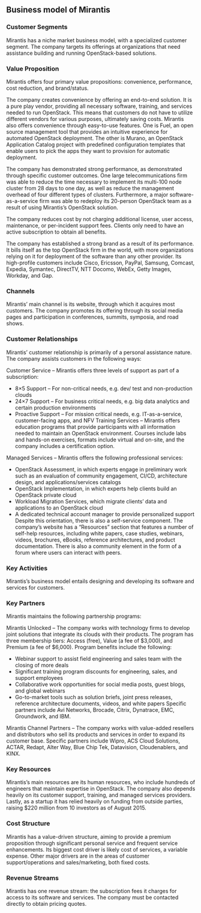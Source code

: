 Business model of Mirantis
--------------------------

 ### Customer Segments

 Mirantis has a niche market business model, with a specialized customer segment. The company targets its offerings at organizations that need assistance building and running OpenStack-based solutions.

 ### Value Proposition

 Mirantis offers four primary value propositions: convenience, performance, cost reduction, and brand/status.

 The company creates convenience by offering an end-to-end solution. It is a pure play vendor, providing all necessary software, training, and services needed to run OpenStack. This means that customers do not have to utilize different vendors for various purposes, ultimately saving costs. Mirantis also offers convenience through easy-to-use features. One is Fuel, an open source management tool that provides an intuitive experience for automated OpenStack deployment. The other is Murano, an OpenStack Application Catalog project with predefined configuration templates that enable users to pick the apps they want to provision for automatic deployment.

 The company has demonstrated strong performance, as demonstrated through specific customer outcomes. One large telecommunications firm was able to reduce the time necessary to implement its multi-100 node cluster from 28 days to one day, as well as reduce the management overhead of four different types of clusters. Furthermore, a major software-as-a-service firm was able to redeploy its 20-person OpenStack team as a result of using Mirantis’s OpenStack solution.

 The company reduces cost by not charging additional license, user access, maintenance, or per-incident support fees. Clients only need to have an active subscription to obtain all benefits.

 The company has established a strong brand as a result of its performance. It bills itself as the top OpenStack firm in the world, with more organizations relying on it for deployment of the software than any other provider. Its high-profile customers include Cisco, Ericsson, PayPal, Samsung, Comcast, Expedia, Symantec, DirectTV, NTT Docomo, WebEx, Getty Images, Workday, and Gap.

 ### Channels

 Mirantis’ main channel is its website, through which it acquires most customers. The company promotes its offering through its social media pages and participation in conferences, summits, symposia, and road shows.

 ### Customer Relationships

 Mirantis’ customer relationship is primarily of a personal assistance nature. The company assists customers in the following ways:

 Customer Service – Mirantis offers three levels of support as part of a subscription:

  * 8×5 Support – For non-critical needs, e.g. dev/ test and non-production clouds
 * 24×7 Support – For business critical needs, e.g. big data analytics and certain production environments
 * Proactive Support – For mission critical needs, e.g. IT-as-a-service, customer-facing apps, and NFV
  Training Services – Mirantis offers education programs that provide participants with all information needed to maintain an OpenStack environment. Courses include labs and hands-on exercises, formats include virtual and on-site, and the company includes a certification option.

 Managed Services – Mirantis offers the following professional services:

  * OpenStack Assessment, in which experts engage in preliminary work such as an evaluation of community engagement, CI/CD, architecture design, and applications/services catalogs
 * OpenStack Implementation, in which experts help clients build an OpenStack private cloud
 * Workload Migration Services, which migrate clients’ data and applications to an OpenStack cloud
 * A dedicated technical account manager to provide personalized support
  Despite this orientation, there is also a self-service component. The company’s website has a “Resources” section that features a number of self-help resources, including white papers, case studies, webinars, videos, brochures, eBooks, reference architectures, and product documentation. There is also a community element in the form of a forum where users can interact with peers.

 ### Key Activities

 Mirantis’s business model entails designing and developing its software and services for customers.

 ### Key Partners

 Mirantis maintains the following partnership programs:

 Mirantis Unlocked – The company works with technology firms to develop joint solutions that integrate its clouds with their products. The program has three membership tiers: Access (free), Value (a fee of $3,000), and Premium (a fee of $6,000). Program benefits include the following:

  * Webinar support to assist field engineering and sales team with the closing of more deals
 * Significant training program discounts for engineering, sales, and support employees
 * Collaborative work opportunities for social media posts, guest blogs, and global webinars
 * Go-to-market tools such as solution briefs, joint press releases, reference architecture documents, videos, and white papers
  Specific partners include Avi Networks, Brocade, Citrix, Dynatrace, EMC, Groundwork, and IBM.

 Mirantis Channel Partners – The company works with value-added resellers and distributors who sell its products and services in order to expand its customer base. Specific partners include Wipro, ACS Cloud Solutions, ACTAR, Redapt, Alter Way, Blue Chip Tek, Datavision, Cloudenablers, and KINX.

 ### Key Resources

 Mirantis’s main resources are its human resources, who include hundreds of engineers that maintain expertise in OpenStack. The company also depends heavily on its customer support, training, and managed services providers. Lastly, as a startup it has relied heavily on funding from outside parties, raising $220 million from 10 investors as of August 2015.

 ### Cost Structure

 Mirantis has a value-driven structure, aiming to provide a premium proposition through significant personal service and frequent service enhancements. Its biggest cost driver is likely cost of services, a variable expense. Other major drivers are in the areas of customer support/operations and sales/marketing, both fixed costs.

 ### Revenue Streams

 Mirantis has one revenue stream: the subscription fees it charges for access to its software and services. The company must be contacted directly to obtain pricing quotes.